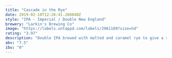 ```yaml
---
title: "Cascade in the Rye"
date: 2019-02-10T12:26:41.266040Z
style: "IPA - Imperial / Double New England"
brewery: "Larkin's Brewing Co"
image: "https://labels.untappd.com/labels/2961189?size=hd"
rating: "3.97"
description: "Double IPA brewed with malted and caramel rye to give a sweet, spicy malt base. Vermont yeast gives a big chewy body with peach, apricot and perfumed notes. Centennial and Citra in the whirlpool, followed by a double dry hop of Cascade, Mosaic and Citra, gives a complex bouquet of stone fruits, grapefruit, rosewater and berries."
abv: "7.5"
ibu: "0"
---
```


